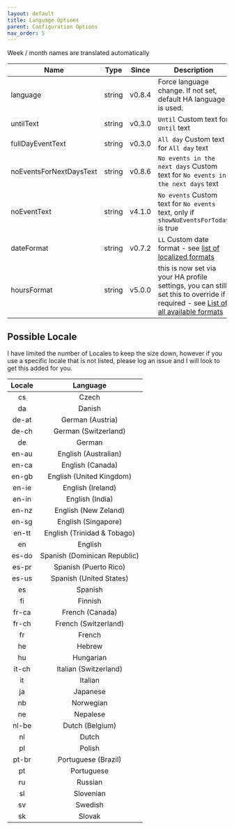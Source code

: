 ```yaml
---
layout: default
title: Language Options
parent: Configuration Options
nav_order: 5
---
```


Week / month names are translated automatically

| Name                    |  Type  | Since  | Description                                                                                                                                                                                                 |
| ----------------------- | :----: | :----: | ----------------------------------------------------------------------------------------------------------------------------------------------------------------------------------------------------------- |
| language                | string | v0.8.4 | Force language change. If not set, default HA language is used.                                                                                                                                             |
| untilText               | string | v0.3.0 | `Until` Custom text for `Until` text                                                                                                                                                                        |
| fullDayEventText        | string | v0.3.0 | `All day` Custom text for `All day` text                                                                                                                                                                    |
| noEventsForNextDaysText | string | v0.8.6 | `No events in the next days` Custom text for `No events in the next days` text                                                                                                                              |
| noEventText             | string | v4.1.0 | `No events` Custom text for `No events` text, only if `showNoEventsForToday` is true                                                                                                   |
| dateFormat              | string | v0.7.2 | `LL` Custom date format - see [list of localized formats](https://day.js.org/docs/en/display/format#localized-formats)                                                                                      |
| hoursFormat             | string | v5.0.0 | this is now set via your HA profile settings, you can still set this to override if required - see [List of all available formats](https://day.js.org/docs/en/display/format#list-of-all-available-formats) |

## Possible Locale

I have limited the number of Locales to keep the size down, however if you use
a specific locale that is not listed, please log an issue and I will look to
get this added for you.

| Locale |           Language           |
| :----: | :--------------------------: |
|   cs   |            Czech             |
|   da   |            Danish            |
| de-at  |       German (Austria)       |
| de-ch  |     German (Switzerland)     |
|   de   |            German            |
| en-au  |     English (Australian)     |
| en-ca  |       English (Canada)       |
| en-gb  |   English (United Kingdom)   |
| en-ie  |      English (Ireland)       |
| en-in  |       English (India)        |
| en-nz  |     English (New Zeland)     |
| en-sg  |     English (Singapore)      |
| en-tt  | English (Trinidad & Tobago)  |
|   en   |           English            |
| es-do  | Spanish (Dominican Republic) |
| es-pr  |    Spanish (Puerto Rico)     |
| es-us  |   Spanish (United States)    |
|   es   |           Spanish            |
|   fi   |           Finnish            |
| fr-ca  |       French (Canada)        |
| fr-ch  |     French (Switzerland)     |
|   fr   |            French            |
|   he   |            Hebrew            |
|   hu   |          Hungarian           |
| it-ch  |    Italian (Switzerland)     |
|   it   |           Italian            |
|   ja   |           Japanese           |
|   nb   |          Norwegian           |
|   ne   |           Nepalese           |
| nl-be  |       Dutch (Belgium)        |
|   nl   |            Dutch             |
|   pl   |            Polish            |
| pt-br  |     Portuguese (Brazil)      |
|   pt   |          Portuguese          |
|   ru   |           Russian            |
|   sl   |          Slovenian           |
|   sv   |           Swedish            |
|   sk   |            Slovak            |
